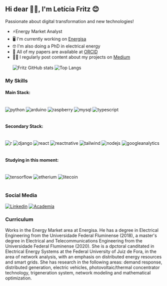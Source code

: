 ## Hi dear 👋🏾, I'm Letícia Fritz 😊

Passionate about digital transformation and new technologies!
- ⚡Energy Market Analyst
- 🖥️ I'm currently working on [Energisa](https://www.energisa.com.br/)
- 🤓 I'm also doing a PhD in electrical energy
- 📰 All of my papers are available at [ORCID](https://orcid.org/0000-0002-9666-2150)
- ✍🏾 I regularly post content about my projects on [Medium](https://medium.com/@fritz.leticia)
<br></br>
![Fritz GitHub stats](https://github-readme-stats.vercel.app/api?username=letfritz&show_icons=true&theme=cobalt)
![Top Langs](https://github-readme-stats.vercel.app/api/top-langs/?username=letfritz&layout=compact&theme=cobalt)

### My Skills
#### Main Stack:
<div style="display: inline_block"><br/>
  <img align="center" alt="python" src="https://img.shields.io/badge/Python-14354C?style=for-the-badge&logo=python&logoColor=white" />
  <img align="center" alt="arduino" src="https://img.shields.io/badge/Arduino-00979D?style=for-the-badge&logo=Arduino&logoColor=white" />
  <img align="center" alt="raspberry" src="https://img.shields.io/badge/Raspberry%20Pi-A22846?style=for-the-badge&logo=Raspberry%20Pi&logoColor=white" />
  <img align="center" alt="mysql" src="https://img.shields.io/badge/MySQL-00000F?style=for-the-badge&logo=mysql&logoColor=white" />
  <img align="center" alt="typescript" src="https://img.shields.io/badge/TypeScript-007ACC?style=for-the-badge&logo=typescript&logoColor=white" />
</div><br/>

#### Secondary Stack:
<div style="display: inline_block"><br/>
  <img align="center" alt="r" src="https://img.shields.io/badge/R-276DC3?style=for-the-badge&logo=r&logoColor=white" />
  <img align="center" alt="django" src="https://img.shields.io/badge/Django-092E20?style=for-the-badge&logo=django&logoColor=white" />
  <img align="center" alt="react" src="https://img.shields.io/badge/React-20232A?style=for-the-badge&logo=react&logoColor=61DAFB" />
  <img align="center" alt="reactnative" src="https://img.shields.io/badge/React_Native-20232A?style=for-the-badge&logo=react&logoColor=61DAFB" />
  <img align="center" alt="tailwind" src="https://img.shields.io/badge/Tailwind_CSS-38B2AC?style=for-the-badge&logo=tailwind-css&logoColor=white" />
  <img align="center" alt="nodejs" src="https://img.shields.io/badge/Node.js-43853D?style=for-the-badge&logo=node.js&logoColor=white" />
  <img align="center" alt="googleanalytics" src="https://img.shields.io/badge/Google%20Analytics-E37400?style=for-the-badge&logo=google%20analytics&logoColor=white" />
</div><br/>

#### Studying in this moment:
<div style="display: inline_block"><br/>
  <img align="center" alt="tensorflow" src="https://img.shields.io/badge/dialogflow-FF9800?style=for-the-badge&logo=dialogflow&logoColor=white" />
  <img align="center" alt="etherium" src="https://img.shields.io/badge/Ethereum-3C3C3D?style=for-the-badge&logo=Ethereum&logoColor=white" />
  <img align="center" alt="litecoin" src="https://img.shields.io/badge/Litecoin-A6A9AA?style=for-the-badge&logo=Litecoin&logoColor=white" />
</div><br/>

### Social Media

[![Linkedin](https://img.shields.io/badge/LinkedIn-0077B5?style=for-the-badge&logo=linkedin&logoColor=white)](https://www.linkedin.com/in/let%C3%ADcia-fritz/)
[![Academia](https://img.shields.io/badge/Academia-fff?style=for-the-badge&logo=academia&logoColor=black)](https://lattes.cnpq.br/1524131493013313)

### Curriculum
Works in the Energy Market area at Energisa. He has a degree in Electrical Engineering from the Universidade Federal Fluminense (2018), a master's degree in Electrical and Telecommunications Engineering from the Universidade Federal Fluminense (2020). She is a dpctoral canditated in Electrical Energy Systems at the Federal University of Juiz de Fora, in the area of ​​network analysis, with an emphasis on distributed energy resources and smart grids. She has research in the following areas: demand response, distributed generation, electric vehicles, photovoltaic/thermal concentrator technology, trigeneration system, network modeling and mathematical optimization.
